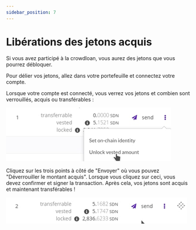 ```yaml
---
sidebar_position: 7
---
```


# Libérations des jetons acquis

Si vous avez participé à la crowdloan, vous aurez des jetons que vous pourrez débloquer.

Pour délier vos jetons, allez dans votre portefeuille et connectez votre compte.

Lorsque votre compte est connecté, vous verrez vos jetons et combien sont verrouillés, acquis ou transférables :

![31](img/31.png)

Cliquez sur les trois points à côté de "Envoyer" où vous pouvez "Déverrouiller le montant acquis". Lorsque vous cliquez sur ceci, vous devez confirmer et signer la transaction. Après cela, vos jetons sont acquis et maintenant transférables !

![32](img/32.png)
